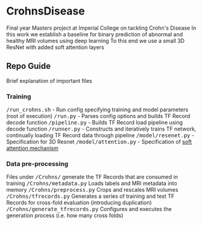 
# CrohnsDisease
Final year Masters project at Imperial College on tackling Crohn's Disease
In this work we establish a baseline for binary prediction of abnormal and healthy MRI volumes using deep learning
To this end we use a small 3D ResNet with added soft attention layers

## Repo Guide
Brief explanation of important files

### Training
<tt>/run_crohns.sh</tt> - Run config specifying training and model parameters (root of execution)
<tt>/run.py</tt> - Parses config options and builds TF Record decode function
<tt>/pipeline.py</tt> - Builds TF Record load pipeline using decode function
<tt>/runner.py</tt> - Constructs and iteratively trains TF network, continually loading TF Record data through pipeline
<tt>/model/resenet.py</tt> - Specification for 3D Resnet
<tt>/model/attention.py</tt> - Specification of [soft attention mechanism](https://arxiv.org/abs/1804.05338)

### Data pre-processing
Files under <tt>/Crohns/</tt> generate the TF Records that are consumed in training
<tt>/Crohns/metadata.py</tt> Loads labels and MRI metadata into memory
<tt>/Crohns/preprocess.py</tt> Crops and rescales MRI volumes
<tt>/Crohns/tfrecords.py</tt> Generates a series of training and test TF Records for cross-fold evaluation (introducing duplication)
<tt>/Crohns/generate_tfrecords.py</tt> Configures and executes the generation process (i.e. how many cross folds)
